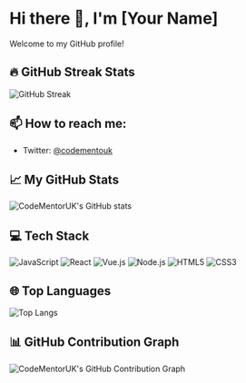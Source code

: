 # Hi there 👋, I'm [Your Name]

Welcome to my GitHub profile!

## 🔥 GitHub Streak Stats
![GitHub Streak](https://github-readme-streak-stats.herokuapp.com/?user=CodeMentorUK)

## 📫 How to reach me:

- Twitter: [@codementouk](https://twitter.com/codementouk)

## 📈 My GitHub Stats

![CodeMentorUK's GitHub stats](https://github-readme-stats.vercel.app/api?username=CodeMentorUK&show_icons=true&theme=radical)

## 💻 Tech Stack

![JavaScript](https://img.shields.io/badge/-JavaScript-black?style=flat-square&logo=javascript)
![React](https://img.shields.io/badge/-React-black?style=flat-square&logo=react)
![Vue.js](https://img.shields.io/badge/-Vue.js-black?style=flat-square&logo=vue.js)
![Node.js](https://img.shields.io/badge/-Node.js-black?style=flat-square&logo=node.js)
![HTML5](https://img.shields.io/badge/-HTML5-black?style=flat-square&logo=html5)
![CSS3](https://img.shields.io/badge/-CSS3-black?style=flat-square&logo=css3)

## 🌐 Top Languages

![Top Langs](https://github-readme-stats.vercel.app/api/top-langs/?username=CodeMentorUK&layout=compact&theme=radical)


## 📊 GitHub Contribution Graph

![CodeMentorUK's GitHub Contribution Graph](https://activity-graph.herokuapp.com/graph?username=CodeMentorUK&theme=xcode)


